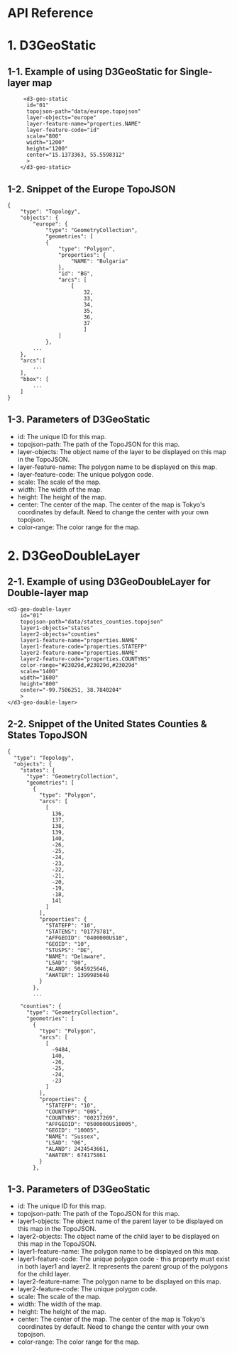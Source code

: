 # API Reference

# 1. D3GeoStatic
## 1-1. Example of using D3GeoStatic for Single-layer map
```
     <d3-geo-static 
      id="01"
      topojson-path="data/europe.topojson"
      layer-objects="europe"
      layer-feature-name="properties.NAME"
      layer-feature-code="id"
      scale="800"
      width="1200"
      height="1200"
      center="15.1373363, 55.5598312"
      >
    </d3-geo-static>
```

## 1-2. Snippet of the Europe TopoJSON

```
{
	"type": "Topology",
	"objects": {
		"europe": {
			"type": "GeometryCollection",
			"geometries": [
	        {
				"type": "Polygon",
				"properties": {
					"NAME": "Bulgaria"
				},
				"id": "BG",
				"arcs": [
					[
						32,
						33,
						34,
						35,
						36,
						37
						]
				]
	        },
		...
    },
    "arcs":[
    	...
    ],
    "bbox": [
    	...
    ]
}
```

## 1-3. Parameters of D3GeoStatic
* id: The unique ID for this map.
* topojson-path: The path of the TopoJSON for this map.
* layer-objects: The object name of the layer to be displayed on this map in the TopoJSON.
* layer-feature-name: The polygon name to be displayed on this map.
* layer-feature-code: The unique polygon code.
* scale: The scale of the map.
* width: The width of the map.
* height: The height of the map.
* center: The center of the map. The center of the map is Tokyo's coordinates by default. Need to change the center with your own topojson.
* color-range: The color range for the map.

# 2. D3GeoDoubleLayer
## 2-1. Example of using D3GeoDoubleLayer for Double-layer map
```
<d3-geo-double-layer 
	id="01" 
	topojson-path="data/states_counties.topojson"
	layer1-objects="states"
	layer2-objects="counties"
	layer1-feature-name="properties.NAME"
	layer1-feature-code="properties.STATEFP"
	layer2-feature-name="properties.NAME"
	layer2-feature-code="properties.COUNTYNS"
	color-range="#23029d,#23029d,#23029d"
	scale="1400"
	width="1600"
	height="800"
	center="-99.7506251, 38.7840204"
	>    
</d3-geo-double-layer>
```

## 2-2. Snippet of the United States Counties & States TopoJSON
```
{
  "type": "Topology",
  "objects": {
    "states": {
      "type": "GeometryCollection",
      "geometries": [
        {
          "type": "Polygon",
          "arcs": [
            [
              136,
              137,
              138,
              139,
              140,
              -26,
              -25,
              -24,
              -23,
              -22,
              -21,
              -20,
              -19,
              -18,
              141
            ]
          ],
          "properties": {
            "STATEFP": "10",
            "STATENS": "01779781",
            "AFFGEOID": "0400000US10",
            "GEOID": "10",
            "STUSPS": "DE",
            "NAME": "Delaware",
            "LSAD": "00",
            "ALAND": 5045925646,
            "AWATER": 1399985648
          }
        },
        ...

    "counties": {
      "type": "GeometryCollection",
      "geometries": [
        {
          "type": "Polygon",
          "arcs": [
            [
              -9484,
              140,
              -26,
              -25,
              -24,
              -23
            ]
          ],
          "properties": {
            "STATEFP": "10",
            "COUNTYFP": "005",
            "COUNTYNS": "00217269",
            "AFFGEOID": "0500000US10005",
            "GEOID": "10005",
            "NAME": "Sussex",
            "LSAD": "06",
            "ALAND": 2424543661,
            "AWATER": 674175861
          }
        },
```

## 1-3. Parameters of D3GeoStatic
* id: The unique ID for this map.
* topojson-path: The path of the TopoJSON for this map.
* layer1-objects: The object name of the parent layer to be displayed on this map in the TopoJSON.
* layer2-objects: The object name of the child layer to be displayed on this map in the TopoJSON.
* layer1-feature-name: The polygon name to be displayed on this map.
* layer1-feature-code: The unique polygon code - this property must exist in both layer1 and layer2. It represents the parent group of the polygons for the child layer.
* layer2-feature-name: The polygon name to be displayed on this map.
* layer2-feature-code: The unique polygon code.
* scale: The scale of the map.
* width: The width of the map.
* height: The height of the map.
* center: The center of the map. The center of the map is Tokyo's coordinates by default. Need to change the center with your own topojson.
* color-range: The color range for the map.
